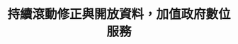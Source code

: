 ---
id: "54"
lang: zh-tw
description: |
  「登山申請線上系統流程改造」部會自提案
propose_date: 2019-08-05
meeting_date: 2019-09-06
publish: "TRUE"
selected: "TRUE"
blog_selected: "TRUE"
thumbnail: https://img.youtube.com/vi/QFA4Mzs-6ao/maxresdefault.jpg
cover: https://youtu.be/QFA4Mzs-6ao
title: " 持續滾動修正與開放資料，加值政府數位服務"
introduction:
  content: 本次協作會議透過前期的多元利害關係人訪談與協作會議的深入討論，讓網站系統更貼近使用者的需求。協作會議上，我們邀請山友、嚮導、搜救人員等等利害關係人共同討論需求，並實際共創申請操作畫面。協作會議過後，PDIS小組與營建署同仁將討論結果實現在數位服務上，並在過程中持續邀請使用者測試與精進，提供一個更符合所有人需求的政府數位服務。
  image: https://cm.pdis.nat.gov.tw/images/post/1zy5wM96uwx0wbq6vdIX0CTCJp-d7txE3.jpg
color: green
join:
  type: 部
  title: 「登山活動管理事宜」，歡迎您提出建議與看法！
  link: https://join.gov.tw/policies/detail/631ec3e3-3880-44d4-a9fb-306316b5a4f2
  image: https://cm.pdis.nat.gov.tw/images/post/1BOaC418p2UKc5QGXGNux9aCTI5SoxQgL.jpg
layout: post
departments:
  - 內政部
tags:
  - 數位服務
  - 休閒
  - 公私協力
embed:
  agenda_book:
    links:
      - https://issuu.com/pdis.tw/docs/_______________________3f22d98775a3db
  mind_map:
    links:
      - https://miro.com/app/live-embed/o9J_kwmpLJ0=/?moveToViewport=-1680,1471,6250,4158&embedAutoplay=true
  ministry_slide:
    links:
      - https://issuu.com/pdis.tw/docs/_____________14d1ffc6fcd16e
  host_slide:
    links:
      - https://issuu.com/pdis.tw/docs/____________v2_1d7668598bfc15
  live:
    links:
      - https://www.youtube.com/watch?v=K0rdBPMWDl4&t=7s
  transcript:
    links:
      - https://sayit.pdis.nat.gov.tw/2019-09-06-%E9%96%8B%E6%94%BE%E6%94%BF%E5%BA%9C%E7%AC%AC54%E6%AC%A1%E8%AD%B0%E9%A1%8C%E5%8D%94%E4%BD%9C%E6%9C%83%E8%AD%B0
pictures:
  - https://cm.pdis.nat.gov.tw/images/post/1uBa54ikHB-UpwC7att_nOiiF64OnXDIn.jpg
  - https://cm.pdis.nat.gov.tw/images/post/1IZUhc8jiuFeJPyOvkTEzNq-zlUGZxSlJ.jpg
  - https://cm.pdis.nat.gov.tw/images/post/1P0Pd_EgdV1sKiWvojTIMdUtXSvOkahPB.jpg
blogs:
  - https://pdis.nat.gov.tw/zh-TW/project/%E7%82%BA%E7%99%BB%E5%B1%B1%E7%94%B3%E8%AB%8B%E6%89%93%E9%80%A0%E4%B8%80%E7%AB%99%E5%BC%8F%E6%9C%8D%E5%8B%99%E7%B3%BB%E7%B5%B1/
  - https://pdis.nat.gov.tw/zh-TW/blog/%E5%A6%82%E4%BD%95%E9%81%8B%E7%94%A8%E8%A8%AD%E8%A8%88%E6%80%9D%E8%80%83%E9%80%B2%E8%A1%8C%E6%94%BF%E5%BA%9C%E6%95%B8%E4%BD%8D%E6%9C%8D%E5%8B%99%E7%9A%84%E8%A8%AD%E8%A8%88/
  - https://pdis.nat.gov.tw/zh-TW/blog/%E6%88%91%E5%80%91%E5%A6%82%E4%BD%95%E7%82%BA%E7%99%BB%E5%B1%B1%E7%94%B3%E8%AB%8B%E6%89%93%E9%80%A0%E4%B8%80%E7%AB%99%E5%BC%8F%E6%9C%8D%E5%8B%99%E7%B3%BB%E7%B5%B1/
  - ""
---